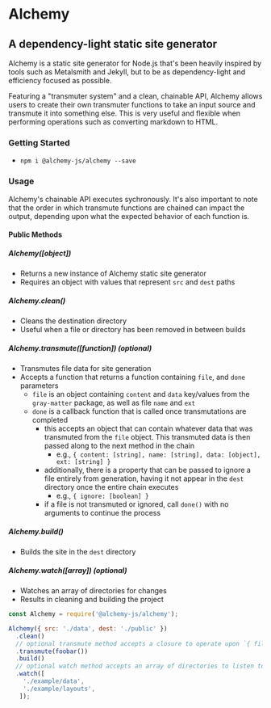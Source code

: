 # Alchemy

## A dependency-light static site generator

Alchemy is a static site generator for Node.js that's been heavily inspired by tools such as Metalsmith and Jekyll, but to be as dependency-light and efficiency focused as possible.

Featuring a "transmuter system" and a clean, chainable API, Alchemy allows users to create their own transmuter functions to take an input source and transmute it into something else. This is very useful and flexible when performing operations such as converting markdown to HTML.

### Getting Started

- `npm i @alchemy-js/alchemy --save`

### Usage

Alchemy's chainable API executes sychronously. It's also important to note that the order in which transmute functions are chained can impact the output, depending upon what the expected behavior of each function is.

#### Public Methods

##### Alchemy([object])
- Returns a new instance of Alchemy static site generator
- Requires an object with values that represent `src` and `dest` paths

##### Alchemy.clean()
- Cleans the destination directory
- Useful when a file or directory has been removed in between builds

##### Alchemy.transmute([function]) (optional)
- Transmutes file data for site generation
- Accepts a function that returns a function containing `file`, and `done` parameters
  - `file` is an object containing `content` and `data` key/values from the `gray-matter` package, as well as file `name` and `ext`
  - `done` is a callback function that is called once transmutations are completed
    - this accepts an object that can contain whatever data that was transmuted from the `file` object. This transmuted data is then passed along to the next method in the chain
      - e.g., `{ content: [string], name: [string], data: [object], ext: [string] }`
    - additionally, there is a property that can be passed to ignore a file entirely from generation, having it not appear in the `dest` directory once the entire chain executes
      - e.g., `{ ignore: [boolean] }`
    - if a file is not transmuted or ignored, call `done()` with no arguments to continue the process

##### Alchemy.build()
- Builds the site in the `dest` directory

##### Alchemy.watch([array]) (optional)
- Watches an array of directories for changes
- Results in cleaning and building the project

```javascript
const Alchemy = require('@alchemy-js/alchemy');

Alchemy({ src: './data', dest: './public' })
  .clean()
  // optional transmute method accepts a closure to operate upon `{ file }` data
  .transmute(foobar())
  .build()
  // optional watch method accepts an array of directories to listen to
  .watch([
    './example/data',
    './example/layouts',
   ]);
```
